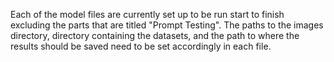 Each of the model files are currently set up to be run start to finish excluding the parts that are titled "Prompt Testing". The paths to the images directory, directory containing the datasets, and the path to where the results should be saved need to be set accordingly in each file.
